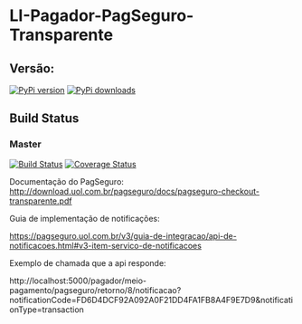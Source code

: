LI-Pagador-PagSeguro-Transparente
=================================

## Versão:

[![PyPi version](https://pypip.in/version/li-pagador-pagseguro-transparente/badge.svg?text=versão)](https://pypi.python.org/pypi/li-pagador-pagseguro-transparente)
[![PyPi downloads](https://pypip.in/download/li-pagador-pagseguro-transparente/badge.svg)](https://pypi.python.org/pypi/li-pagador-pagseguro-transparente)


## Build Status

### Master

[![Build Status](https://travis-ci.org/lojaintegrada/LI-Pagador-PagSeguro-Transparente.svg?branch=master)](https://travis-ci.org/lojaintegrada/LI-Pagador-PagSeguro-Transparente)
[![Coverage Status](https://coveralls.io/repos/lojaintegrada/LI-Pagador-PagSeguro-Transparente/badge.svg?branch=master)](https://coveralls.io/r/lojaintegrada/LI-Pagador-PagSeguro-Transparente?branch=master)

Documentação do PagSeguro:
http://download.uol.com.br/pagseguro/docs/pagseguro-checkout-transparente.pdf

Guia de implementação de notificações:

https://pagseguro.uol.com.br/v3/guia-de-integracao/api-de-notificacoes.html#v3-item-servico-de-notificacoes

Exemplo de chamada que a api responde:

http://localhost:5000/pagador/meio-pagamento/pagseguro/retorno/8/notificacao?notificationCode=FD6D4DCF92A092A0F21DD4FA1FB8A4F9E7D9&notificationType=transaction